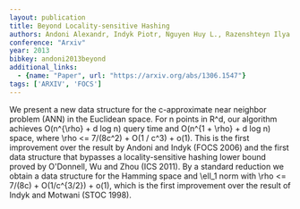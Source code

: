 ```yaml
---
layout: publication
title: Beyond Locality-sensitive Hashing
authors: Andoni Alexandr, Indyk Piotr, Nguyen Huy L., Razenshteyn Ilya
conference: "Arxiv"
year: 2013
bibkey: andoni2013beyond
additional_links:
  - {name: "Paper", url: "https://arxiv.org/abs/1306.1547"}
tags: ['ARXIV', 'FOCS']
---
```

We present a new data structure for the c-approximate near neighbor problem (ANN) in the Euclidean space. For n points in R^d, our algorithm achieves O(n^{\rho} + d log n) query time and O(n^{1 + \rho} + d log n) space, where \rho <= 7/(8c^2) + O(1 / c^3) + o(1). This is the first improvement over the result by Andoni and Indyk (FOCS 2006) and the first data structure that bypasses a locality-sensitive hashing lower bound proved by O'Donnell, Wu and Zhou (ICS 2011). By a standard reduction we obtain a data structure for the Hamming space and \ell\_1 norm with \rho <= 7/(8c) + O(1/c^{3/2}) + o(1), which is the first improvement over the result of Indyk and Motwani (STOC 1998).
